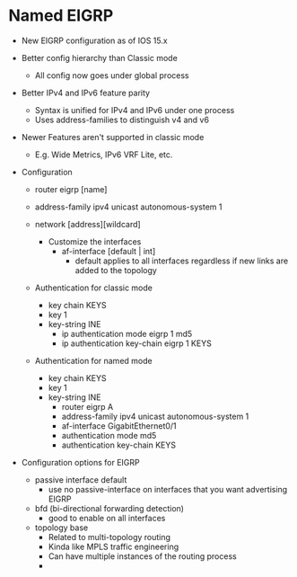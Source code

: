 # Named EIGRP

- New EIGRP configuration as of IOS 15.x
- Better config hierarchy than Classic mode
  - All config now goes under global process
- Better IPv4 and IPv6 feature parity
  - Syntax is unified for IPv4 and IPv6 under one process
  - Uses address-families to distinguish v4 and v6
- Newer Features aren't supported in classic mode
  - E.g. Wide Metrics, IPv6 VRF Lite, etc.


- Configuration
  - router eigrp [name]
  - address-family ipv4 unicast autonomous-system 1
  - network [address][wildcard]
    - Customize the interfaces
      - af-interface [default | int]
        - default applies to all interfaces regardless if new links are added to the topology
    
  - Authentication for classic mode
    - key chain KEYS
    - key 1
    - key-string INE
      - ip authentication mode eigrp 1 md5 
      - ip authentication key-chain eigrp 1 KEYS
  - Authentication for named mode
    - key chain KEYS
    - key 1
    - key-string INE
      - router eigrp A 
      - address-family ipv4 unicast autonomous-system 1
      - af-interface GigabitEthernet0/1 
      - authentication mode md5 
      - authentication key-chain KEYS

- Configuration options for EIGRP
  - passive interface default
    - use no passive-interface on interfaces that you want advertising EIGRP
  - bfd (bi-directional forwarding detection)
    - good to enable on all interfaces
  - topology base
    - Related to multi-topology routing
    - Kinda like MPLS traffic engineering
    - Can have multiple instances of the routing process
    - 